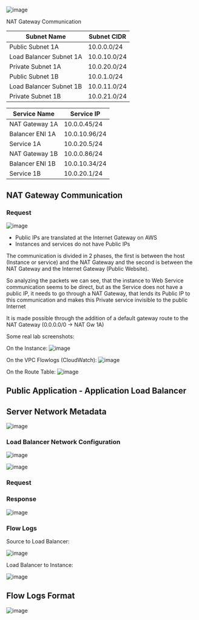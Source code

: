 # 


![image](https://github.com/VitorCora/CloudNetworking/assets/59590152/59894332-fecd-490f-9487-bae7826ff2cd)



NAT Gateway Communication

| Subnet Name  | Subnet CIDR |
| ------------- | ------------- |
| Public Subnet 1A | 10.0.0.0/24 |
| Load Balancer Subnet 1A  | 10.0.10.0/24  |
| Private Subnet 1A| 10.0.20.0/24  |
| Public Subnet 1B | 10.0.1.0/24 |
| Load Balancer Subnet 1B  | 10.0.11.0/24  |
| Private Subnet 1B| 10.0.21.0/24  |


| Service Name | Service IP |
| ------------- | ------------- |
| NAT Gateway 1A | 10.0.0.45/24 |
| Balancer ENI 1A  | 10.0.10.96/24  |
|Service 1A| 10.0.20.5/24  |
| NAT Gateway 1B | 10.0.0.86/24 |
| Balancer ENI 1B  | 10.0.10.34/24  |
|Service 1B| 10.0.20.1/24  |

## NAT Gateway Communication

### Request

![image](https://github.com/VitorCora/CloudNetworking/assets/59590152/b54f3dea-ebe8-4669-aa04-ac69bcfeb98b)

* Public IPs are translated at the Internet Gateway on AWS
* Instances and services do not have Public IPs

The communication is divided in 2 phases, the first is between the host (Instance or service) and the NAT Gateway and the second is between the NAT Gateway and the Internet Gateway (Public Website).

So analyzing the packets we can see, that the instance to Web Service communication seems to be direct, but as the Service does not have a public IP, it needs to go through a NAT Gateway, that lends its Public IP to this communication and makes this Private service invisible to the public Internet

It is made possible through the addition of a default gateway route to the NAT Gateway (0.0.0.0/0 -> NAT Gw 1A) 

Some real lab screenshots:

On the Instance:
![image](https://github.com/VitorCora/CloudNetworking/assets/59590152/625901ee-d64b-41e3-8fc3-2bdb138aade1)

On the VPC Flowlogs (CloudWatch):
![image](https://github.com/VitorCora/CloudNetworking/assets/59590152/c07a919c-4619-4a95-8cf9-4d3c07606460)

On the Route Table:
![image](https://github.com/VitorCora/CloudNetworking/assets/59590152/651f5482-3860-4c10-9c0e-16ef4bc19f7a)


## Public Application - Application Load Balancer 

## Server Network Metadata

![image](https://github.com/VitorCora/CloudNetworking/assets/59590152/7a9f5050-9336-4ebb-9f35-dd9226963942)


### Load Balancer Network Configuration

![image](https://github.com/VitorCora/CloudNetworking/assets/59590152/b6c0ea39-b770-4a0b-8d11-dfbef29a4ed6)

![image](https://github.com/VitorCora/CloudNetworking/assets/59590152/ae1c2879-dc07-4c85-ab8c-762123610185)





### Request

### Response

![image](https://github.com/VitorCora/CloudNetworking/assets/59590152/2aced123-31f2-47bf-b2e1-a8b1c30e59fc)

### Flow Logs

Source to Load Balancer:

![image](https://github.com/VitorCora/CloudNetworking/assets/59590152/8b167fec-f8dc-40ed-9b58-cb78890ac63d)

Load Balancer to Instance:

![image](https://github.com/VitorCora/CloudNetworking/assets/59590152/f63bc1b8-ac44-4349-a053-041a48bf4021)






## Flow Logs Format


![image](https://github.com/VitorCora/CloudNetworking/assets/59590152/3778303a-0833-4c74-b06b-2387c6177053)

